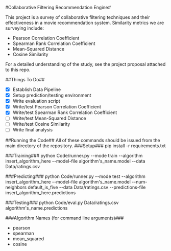 #Collaborative Filtering Recommendation Engine#

This project is a survey of collaborative filtering techniques and their effectiveness in a movie recommendation system. Similarity metrics we are surveying include:
* Pearson Correlation Coefficient
* Spearman Rank Correlation Coefficient
* Mean-Squared Distance
* Cosine Similarity

For a detailed understanding of the study, see the project proposal attached to this repo.

##Things To Do##
- [x] Establish Data Pipeline
- [x] Setup prediction/testing environment
- [x] Write evaluation script
- [x] Write/test Pearson Correlation Coefficient
- [x] Write/test Spearman Rank Correlation Coefficient
- [ ] Write/test Mean-Squared Distance
- [ ] Write/test Cosine Similarity
- [ ] Write final analysis

##Running the Code##
All of these commands should be issued from the main directory of the repository.
###Setup###
pip install -r requirements.txt

###Training###
python Code/runner.py --mode train --algorithm insert_algorithm_here --model-file algorithm's_name.model --data Data/ratings.csv

###Predicting###
python Code/runner.py --mode test --algorithm insert_algorithm_here --model-file algorithm's_name.model --num-neighbors default_is_five --data Data/ratings.csv --predictions-file insert_algorithm_here.predictions

###Testing###
python Code/eval.py Data/ratings.csv algorithm's_name.predictions

###Algorithm Names (for command line arguments)###
* pearson
* spearman
* mean_squared
* cosine

